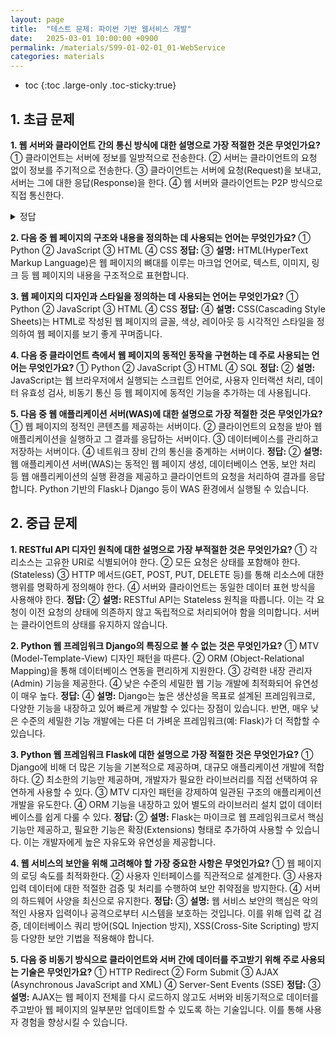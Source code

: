 ```yaml
---
layout: page
title:  "테스트 문제: 파이썬 기반 웹서비스 개발"
date:   2025-03-01 10:00:00 +0900
permalink: /materials/S99-01-02-01_01-WebService
categories: materials
---
```

* toc
{:toc .large-only .toc-sticky:true}

## 1. 초급 문제

**1. 웹 서버와 클라이언트 간의 통신 방식에 대한 설명으로 가장 적절한 것은 무엇인가요?**
    ① 클라이언트는 서버에 정보를 일방적으로 전송한다.
    ② 서버는 클라이언트의 요청 없이 정보를 주기적으로 전송한다.
    ③ 클라이언트는 서버에 요청(Request)을 보내고, 서버는 그에 대한 응답(Response)을 한다.
    ④ 웹 서버와 클라이언트는 P2P 방식으로 직접 통신한다.
<details><summary>정답</summary>
**정답:** ③
**설명:** 웹 서비스는 일반적으로 클라이언트-서버 구조를 따릅니다. 클라이언트(예: 웹 브라우저)가 특정 정보를 요청하면, 웹 서버는 해당 요청을 처리하여 결과를 응답으로 클라이언트에게 다시 보냅니다.
</details>

**2. 다음 중 웹 페이지의 구조와 내용을 정의하는 데 사용되는 언어는 무엇인가요?**
    ① Python
    ② JavaScript
    ③ HTML
    ④ CSS
**정답:** ③
**설명:** HTML(HyperText Markup Language)은 웹 페이지의 뼈대를 이루는 마크업 언어로, 텍스트, 이미지, 링크 등 웹 페이지의 내용을 구조적으로 표현합니다.

**3. 웹 페이지의 디자인과 스타일을 정의하는 데 사용되는 언어는 무엇인가요?**
    ① Python
    ② JavaScript
    ③ HTML
    ④ CSS
**정답:** ④
**설명:** CSS(Cascading Style Sheets)는 HTML로 작성된 웹 페이지의 글꼴, 색상, 레이아웃 등 시각적인 스타일을 정의하여 웹 페이지를 보기 좋게 꾸며줍니다.

**4. 다음 중 클라이언트 측에서 웹 페이지의 동적인 동작을 구현하는 데 주로 사용되는 언어는 무엇인가요?**
    ① Python
    ② JavaScript
    ③ HTML
    ④ SQL
**정답:** ②
**설명:** JavaScript는 웹 브라우저에서 실행되는 스크립트 언어로, 사용자 인터랙션 처리, 데이터 유효성 검사, 비동기 통신 등 웹 페이지에 동적인 기능을 추가하는 데 사용됩니다.

**5. 다음 중 웹 애플리케이션 서버(WAS)에 대한 설명으로 가장 적절한 것은 무엇인가요?**
    ① 웹 페이지의 정적인 콘텐츠를 제공하는 서버이다.
    ② 클라이언트의 요청을 받아 웹 애플리케이션을 실행하고 그 결과를 응답하는 서버이다.
    ③ 데이터베이스를 관리하고 저장하는 서버이다.
    ④ 네트워크 장비 간의 통신을 중계하는 서버이다.
**정답:** ②
**설명:** 웹 애플리케이션 서버(WAS)는 동적인 웹 페이지 생성, 데이터베이스 연동, 보안 처리 등 웹 애플리케이션의 실행 환경을 제공하고 클라이언트의 요청을 처리하여 결과를 응답합니다. Python 기반의 Flask나 Django 등이 WAS 환경에서 실행될 수 있습니다.

## 2. 중급 문제

**1. RESTful API 디자인 원칙에 대한 설명으로 가장 부적절한 것은 무엇인가요?**
    ① 각 리소스는 고유한 URI로 식별되어야 한다.
    ② 모든 요청은 상태를 포함해야 한다. (Stateless)
    ③ HTTP 메서드(GET, POST, PUT, DELETE 등)를 통해 리소스에 대한 행위를 명확하게 정의해야 한다.
    ④ 서버와 클라이언트는 동일한 데이터 표현 방식을 사용해야 한다.
**정답:** ②
**설명:** RESTful API는 Stateless 원칙을 따릅니다. 이는 각 요청이 이전 요청의 상태에 의존하지 않고 독립적으로 처리되어야 함을 의미합니다. 서버는 클라이언트의 상태를 유지하지 않습니다.

**2. Python 웹 프레임워크 Django의 특징으로 볼 수 없는 것은 무엇인가요?**
    ① MTV (Model-Template-View) 디자인 패턴을 따른다.
    ② ORM (Object-Relational Mapping)을 통해 데이터베이스 연동을 편리하게 지원한다.
    ③ 강력한 내장 관리자(Admin) 기능을 제공한다.
    ④ 낮은 수준의 세밀한 웹 기능 개발에 최적화되어 유연성이 매우 높다.
**정답:** ④
**설명:** Django는 높은 생산성을 목표로 설계된 프레임워크로, 다양한 기능을 내장하고 있어 빠르게 개발할 수 있다는 장점이 있습니다. 반면, 매우 낮은 수준의 세밀한 기능 개발에는 다른 더 가벼운 프레임워크(예: Flask)가 더 적합할 수 있습니다.

**3. Python 웹 프레임워크 Flask에 대한 설명으로 가장 적절한 것은 무엇인가요?**
    ① Django에 비해 더 많은 기능을 기본적으로 제공하며, 대규모 애플리케이션 개발에 적합하다.
    ② 최소한의 기능만 제공하며, 개발자가 필요한 라이브러리를 직접 선택하여 유연하게 사용할 수 있다.
    ③ MTV 디자인 패턴을 강제하여 일관된 구조의 애플리케이션 개발을 유도한다.
    ④ ORM 기능을 내장하고 있어 별도의 라이브러리 설치 없이 데이터베이스를 쉽게 다룰 수 있다.
**정답:** ②
**설명:** Flask는 마이크로 웹 프레임워크로서 핵심 기능만 제공하고, 필요한 기능은 확장(Extensions) 형태로 추가하여 사용할 수 있습니다. 이는 개발자에게 높은 자유도와 유연성을 제공합니다.

**4. 웹 서비스의 보안을 위해 고려해야 할 가장 중요한 사항은 무엇인가요?**
    ① 웹 페이지의 로딩 속도를 최적화한다.
    ② 사용자 인터페이스를 직관적으로 설계한다.
    ③ 사용자 입력 데이터에 대한 적절한 검증 및 처리를 수행하여 보안 취약점을 방지한다.
    ④ 서버의 하드웨어 사양을 최신으로 유지한다.
**정답:** ③
**설명:** 웹 서비스 보안의 핵심은 악의적인 사용자 입력이나 공격으로부터 시스템을 보호하는 것입니다. 이를 위해 입력 값 검증, 데이터베이스 쿼리 방어(SQL Injection 방지), XSS(Cross-Site Scripting) 방지 등 다양한 보안 기법을 적용해야 합니다.

**5. 다음 중 비동기 방식으로 클라이언트와 서버 간에 데이터를 주고받기 위해 주로 사용되는 기술은 무엇인가요?**
    ① HTTP Redirect
    ② Form Submit
    ③ AJAX (Asynchronous JavaScript and XML)
    ④ Server-Sent Events (SSE)
**정답:** ③
**설명:** AJAX는 웹 페이지 전체를 다시 로드하지 않고도 서버와 비동기적으로 데이터를 주고받아 웹 페이지의 일부분만 업데이트할 수 있도록 하는 기술입니다. 이를 통해 사용자 경험을 향상시킬 수 있습니다.